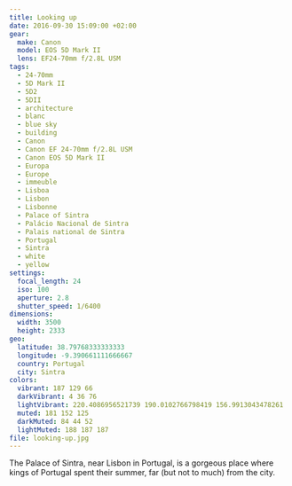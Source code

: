 ```yaml
---
title: Looking up
date: 2016-09-30 15:09:00 +02:00
gear:
  make: Canon
  model: EOS 5D Mark II
  lens: EF24-70mm f/2.8L USM
tags:
  - 24-70mm
  - 5D Mark II
  - 5D2
  - 5DII
  - architecture
  - blanc
  - blue sky
  - building
  - Canon
  - Canon EF 24-70mm f/2.8L USM
  - Canon EOS 5D Mark II
  - Europa
  - Europe
  - immeuble
  - Lisboa
  - Lisbon
  - Lisbonne
  - Palace of Sintra
  - Palácio Nacional de Sintra
  - Palais national de Sintra
  - Portugal
  - Sintra
  - white
  - yellow
settings:
  focal_length: 24
  iso: 100
  aperture: 2.8
  shutter_speed: 1/6400
dimensions:
  width: 3500
  height: 2333
geo:
  latitude: 38.79768333333333
  longitude: -9.390661111666667
  country: Portugal
  city: Sintra
colors:
  vibrant: 187 129 66
  darkVibrant: 4 36 76
  lightVibrant: 220.4086956521739 190.0102766798419 156.9913043478261
  muted: 181 152 125
  darkMuted: 84 44 52
  lightMuted: 188 187 187
file: looking-up.jpg
---
```


The Palace of Sintra, near Lisbon in Portugal, is a gorgeous place where kings of Portugal spent their summer, far (but not to much) from the city.
